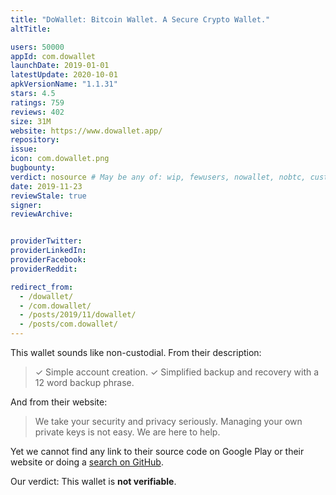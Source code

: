 ```yaml
---
title: "DoWallet: Bitcoin Wallet. A Secure Crypto Wallet."
altTitle: 

users: 50000
appId: com.dowallet
launchDate: 2019-01-01
latestUpdate: 2020-10-01
apkVersionName: "1.1.31"
stars: 4.5
ratings: 759
reviews: 402
size: 31M
website: https://www.dowallet.app/
repository: 
issue: 
icon: com.dowallet.png
bugbounty: 
verdict: nosource # May be any of: wip, fewusers, nowallet, nobtc, custodial, nosource, nonverifiable, reproducible, bounty, defunct
date: 2019-11-23
reviewStale: true
signer: 
reviewArchive:


providerTwitter: 
providerLinkedIn: 
providerFacebook: 
providerReddit: 

redirect_from:
  - /dowallet/
  - /com.dowallet/
  - /posts/2019/11/dowallet/
  - /posts/com.dowallet/
---
```



This wallet sounds like non-custodial. From their description:

> ✓ Simple account creation.
> ✓ Simplified backup and recovery with a 12 word backup phrase.

And from their website:

> We take your security and privacy seriously.
Managing your own private keys is not easy. We are here to help.

Yet we cannot find any link to their source code on Google Play or their website
or doing a [search on GitHub](https://github.com/search?q="com.dowallet").

Our verdict: This wallet is **not verifiable**.

